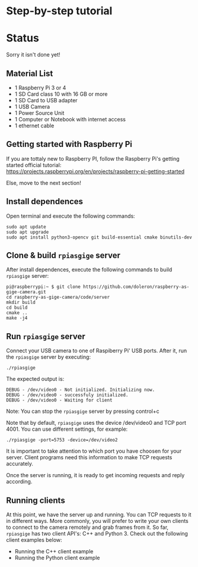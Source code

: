 # Step-by-step tutorial

# Status 

Sorry it isn't done yet!

## Material List

- 1 Raspberry Pi 3 or 4
- 1 SD Card class 10 with 16 GB or more
- 1 SD Card to USB adapter
- 1 USB Camera
- 1 Power Source Unit
- 1 Computer or Notebook with internet access
- 1 ethernet cable

## Getting started with Raspberry Pi

If you are tottaly new to Raspberry PI, follow the Raspberry Pi's getting started official tutorial: https://projects.raspberrypi.org/en/projects/raspberry-pi-getting-started

Else, move to the next section!

## Install dependences

Open terminal and execute the following commands:

```
sudo apt update
sudo apt upgrade
sudo apt install python3-opencv git build-essential cmake binutils-dev
```

## Clone & build `rpiasgige` server

After install dependences, execute the following commands to build `rpiasgige` server:

```
pi@raspberrypi:~ $ git clone https://github.com/doleron/raspberry-as-gige-camera.git
cd raspberry-as-gige-camera/code/server
mkdir build
cd build
cmake ..
make -j4
```

## Run `rpiasgige` server

Connect your USB camera to one of Raspiberry Pi' USB ports. After it, run the `rpiasgige` server by executing:

```
./rpiasgige
```
The expected output is:

```
DEBUG - /dev/video0 - Not initialized. Initializing now.
DEBUG - /dev/video0 - successfuly initialized.
DEBUG - /dev/video0 - Waiting for client
```
Note: You can stop the `rpiasgige` server by pressing control+c

Note that by default, `rpiasgige` uses the device /dev/video0 and TCP port 4001. You can use different settings, for example:

```
./rpiasgige -port=5753 -device=/dev/video2
```

It is important to take attention to which port you have choosen for your server. Client programs need this information to make TCP requests accurately.

Once the server is running, it is ready to get incoming requests and reply according.

## Running clients

At this point, we have the server up and running. You can TCP requests to it in different ways. More commonly, you will prefer to write your own clients to connect to the camera remotely and grab frames from it. So far, `rpiasgige` has two client API's: C++ and Python 3. Check out the following client examples below:

- Running the C++ client example
- Running the Python client example
